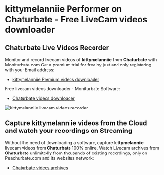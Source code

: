 # kittymelanniie Performer on Chaturbate - Free LiveCam videos downloader

## Chaturbate Live Videos Recorder

Monitor and record livecam videos of **kittymelanniie** from **Chaturbate** with Moniturbate.com
Get a premium trial for free by just and only registering with your Email address:
* [kittymelanniie Premium videos downloader](https://moniturbate.com/request-demo-licence-key.html)

Free livecam videos downloader - Moniturbate Software:
* [Chaturbate videos downloader](https://moniturbate.com/moniturbate-download-software.html)

![kittymelanniie livecam videos recorder](https://peachurnet.com/templates/moniturbate-software.png)


## Capture kittymelanniie videos from the Cloud and watch your recordings on Streaming

Without the need of downloading a software, capture **kittymelanniie** livecam videos from **Chaturbate** 100% online.
Watch Livecam archives from **Chaturbate** unlimitedly from thousands of existing recordings, only on Peachurbate.com and its websites network:
* [Chaturbate videos archives](https://peachurnet.com/)